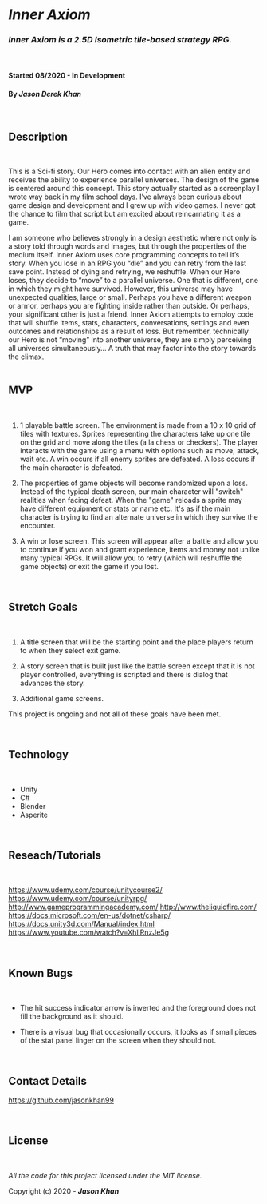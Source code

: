 # _Inner Axiom_

### _Inner Axiom is a 2.5D Isometric tile-based strategy RPG._
<br/>

#### Started 08/2020 - In Development
#### By _**Jason Derek Khan**_
<br/>

## __Description__
<br/>

This is a Sci-fi story. Our Hero comes into contact with an alien entity and receives the ability to experience parallel universes. The design of the game is centered around this concept. This story actually started as a screenplay I wrote way back in my film school days. I’ve always been curious about game design and development and I grew up with video games. I never got the chance to film that script but am excited about reincarnating it as a game.

I am someone who believes strongly in a design aesthetic where not only is a story told through words and images, but through the properties of the medium itself. Inner Axiom uses core programming concepts to tell it’s story. When you lose in an RPG you “die” and you can retry from the last save point. Instead of dying and retrying, we reshuffle. When our Hero loses, they decide to “move” to a parallel universe. One that is different, one in which they might have survived. However, this universe may have unexpected qualities, large or small. Perhaps you have a different weapon or armor, perhaps you are fighting inside rather than outside. Or perhaps, your significant other is just a friend. Inner Axiom attempts to employ code that will shuffle items, stats, characters, conversations, settings and even outcomes and relationships as a result of loss. But remember, technically our Hero is not “moving” into another universe, they are simply perceiving all universes simultaneously… A truth that may factor into the story towards the climax.
<br/>
<br/>

## __MVP__
<br/>

1.  1 playable battle screen. The environment is made from a 10 x 10 grid of tiles with textures. Sprites representing the characters take up one tile on the grid and move along the tiles (a la chess or checkers). The player interacts with the game using a menu with options such as move, attack, wait etc. A win occurs if all enemy sprites are defeated. A loss occurs if the main character is defeated.

2.  The properties of game objects will become randomized upon a loss. Instead of the typical death screen, our main character will "switch" realities when facing defeat. When the "game" reloads a sprite may have different equipment or stats or name etc. It's as if the main character is trying to find an alternate universe in which they survive the encounter.

3.  A win or lose screen. This screen will appear after a battle and allow you to continue if you won and grant experience, items and money not unlike many typical RPGs. It will allow you to retry (which will reshuffle the game objects) or exit the game if you lost.

<br/>

## __Stretch Goals__
<br/>

1.  A title screen that will be the starting point and the place players return to when they select exit game.

2. A story screen that is built just like the battle screen except that it is not player controlled, everything is scripted and there is dialog that advances the story.

3. Additional game screens.

This project is ongoing and not all of these goals have been met.

<br/>

## __Technology__
<br/>

- Unity
- C#
- Blender
- Asperite

<br/>

## __Reseach/Tutorials__
<br/>

https://www.udemy.com/course/unitycourse2/
https://www.udemy.com/course/unityrpg/
http://www.gameprogrammingacademy.com/
http://www.theliquidfire.com/
https://docs.microsoft.com/en-us/dotnet/csharp/
https://docs.unity3d.com/Manual/index.html
https://www.youtube.com/watch?v=XhliRnzJe5g

<br/>

## __Known Bugs__
<br/>

- The hit success indicator arrow is inverted and the foreground does not fill the background as it should.

- There is a visual bug that occasionally occurs, it looks as if small pieces of the stat panel linger on the screen when they should not.

<br/>

## __Contact Details__

https://github.com/jasonkhan99

<br/>

## __License__
<br/>

*All the code for this project licensed under the MIT license.*

Copyright (c) 2020 - **_Jason Khan_**


